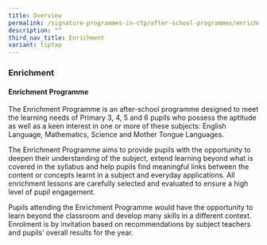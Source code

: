 ```yaml
---
title: Overview
permalink: /signature-programmes-in-ctp/after-school-programmes/enrichment/
description: ""
third_nav_title: Enrichment
variant: tiptap
---
```

### Enrichment
#### Enrichment Programme

The Enrichment Programme is an after-school programme designed to meet the learning needs of Primary 3, 4, 5 and 6 pupils who possess the aptitude as well as a keen interest in one or more of these subjects: English Language, Mathematics, Science and Mother Tongue Languages.

The Enrichment Programme aims to provide pupils with the opportunity to deepen their understanding of the subject, extend learning beyond what is covered in the syllabus and help pupils find meaningful links between the content or concepts learnt in a subject and everyday applications. All enrichment lessons are carefully selected and evaluated to ensure a high level of pupil engagement.

Pupils attending the Enrichment Programme would have the opportunity to learn beyond the classroom and develop many skills in a different context. Enrolment is by invitation based on recommendations by subject teachers and pupils’ overall results for the year.
